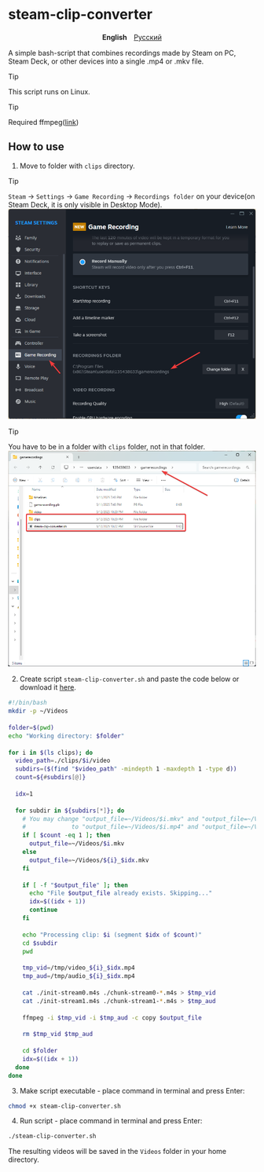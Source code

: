 # steam-clip-converter
<p align="center">
    <b>English</b>　<a href="/README_ru-ru.md">Русский</a>
</p>

A simple bash-script that combines recordings made by Steam on PC, Steam Deck, or other devices into a single .mp4 or .mkv file.

> [!TIP]
> 
> This script runs on Linux.

> [!TIP]
> 
> Required ffmpeg([link](https://ffmpeg.org/download.html))

## How to use
1. Move to folder with ```clips``` directory.
> [!TIP]
> 
> ```Steam``` -> ```Settings``` -> ```Game Recording``` -> ```Recordings folder``` on your device(on Steam Deck, it is only visible in Desktop Mode).
> ![recordings folder](./images/recordings_folder.png)

> [!TIP]
> 
> You have to be in a folder with ```clips``` folder, not in that folder.
> ![start script folder](./images/start_script_folder.png)

2. Create script ```steam-clip-converter.sh``` and paste the code below or download it [here](./steam-clip-converter.sh).
```bash
#!/bin/bash
mkdir -p ~/Videos

folder=$(pwd)
echo "Working directory: $folder"

for i in $(ls clips); do
  video_path=./clips/$i/video
  subdirs=($(find "$video_path" -mindepth 1 -maxdepth 1 -type d))
  count=${#subdirs[@]}

  idx=1

  for subdir in ${subdirs[*]}; do
    # You may change "output_file=~/Videos/$i.mkv" and "output_file=~/Videos/${i}_$idx.mkv"
    #             to "output_file=~/Videos/$i.mp4" and "output_file=~/Videos/${i}_$idx.mp4".
    if [ $count -eq 1 ]; then
      output_file=~/Videos/$i.mkv
    else
      output_file=~/Videos/${i}_$idx.mkv
    fi

    if [ -f "$output_file" ]; then
      echo "File $output_file already exists. Skipping..."
      idx=$((idx + 1))
      continue
    fi

    echo "Processing clip: $i (segment $idx of $count)"
    cd $subdir
    pwd

    tmp_vid=/tmp/video_${i}_$idx.mp4
    tmp_aud=/tmp/audio_${i}_$idx.mp4

    cat ./init-stream0.m4s ./chunk-stream0-*.m4s > $tmp_vid
    cat ./init-stream1.m4s ./chunk-stream1-*.m4s > $tmp_aud

    ffmpeg -i $tmp_vid -i $tmp_aud -c copy $output_file

    rm $tmp_vid $tmp_aud

    cd $folder
    idx=$((idx + 1))
  done
done

```

3. Make script executable - place command in terminal and press Enter:
```sh
chmod +x steam-clip-converter.sh
```

4. Run script - place command in terminal and press Enter:
```sh
./steam-clip-converter.sh
```

The resulting videos will be saved in the ```Videos``` folder in your home directory.

